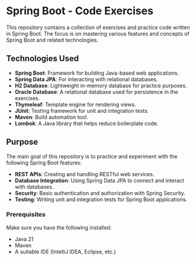 # Spring Boot - Code Exercises

This repository contains a collection of exercises and practice code written in Spring Boot. The focus is on mastering various features and concepts of Spring Boot and related technologies.

## Technologies Used

- **Spring Boot**: Framework for building Java-based web applications.
- **Spring Data JPA**: For interacting with relational databases.
- **H2 Database**: Lightweight in-memory database for practice purposes.
- **Oracle Database**: A relational database used for persistence in the exercises.
- **Thymeleaf**: Template engine for rendering views.
- **JUnit**: Testing framework for unit and integration tests.
- **Maven**: Build automation tool.
- **Lombok**: A Java library that helps reduce boilerplate code.

## Purpose

The main goal of this repository is to practice and experiment with the following Spring Boot features:

- **REST APIs**: Creating and handling RESTful web services.
- **Database Integration**: Using Spring Data JPA to connect and interact with databases.
- **Security**: Basic authentication and authorization with Spring Security.
- **Testing**: Writing unit and integration tests for Spring Boot applications.

### Prerequisites

Make sure you have the following installed:

- Java 21
- Maven
- A suitable IDE (IntelliJ IDEA, Eclipse, etc.)

